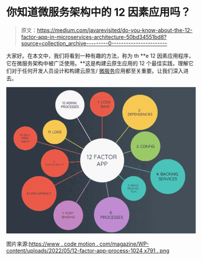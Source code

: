 # 你知道微服务架构中的 12 因素应用吗？

> 原文：<https://medium.com/javarevisited/do-you-know-about-the-12-factor-app-in-microservices-architecture-50bd34551bd8?source=collection_archive---------0----------------------->

大家好。在本文中，我们将看到一种有趣的方法，称为 th **e 12 因素应用程序，它在微服务架构中被广泛使用。**这是构建云原生应用的 12 个最佳实践，理解它们对于任何开发人员设计和构建云原生/ [微服务](/javarevisited/7-free-microservices-courses-for-java-programmers-c9b2f3a2ea7d)应用都至关重要。让我们深入进去。

[![](img/2154db3ab8cc7df337a8fd004886ec15.png)](https://www.java67.com/2021/04/5-free-microservice-courses-for-java.html)

图片来源:[https://www . code motion . com/magazine/WP-content/uploads/2022/05/12-factor-app-process-1024 x791 . png](https://www.codemotion.com/magazine/wp-content/uploads/2022/05/12-factor-app-process-1024x791.png)